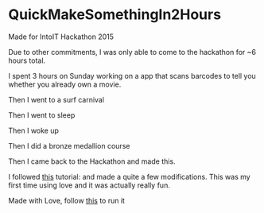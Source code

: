 # QuickMakeSomethingIn2Hours

Made for IntoIT Hackathon 2015

Due to other commitments, I was only able to come to the hackathon for ~6 hours total.

I spent 3 hours on Sunday working on a app that scans barcodes to tell you whether you already own a movie.

Then I went to a surf carnival

Then I went to sleep

Then I woke up

Then I did a bronze medallion course

Then I came back to the Hackathon and made this.

I followed [this](http://www.osmstudios.com/tutorials/your-first-love2d-game-in-200-lines-part-1-of-3) tutorial:  and made a quite a few modifications. This was my first time using love and it was actually really fun.

Made with Love, follow [this](https://love2d.org/wiki/Getting_Started) to run it 
